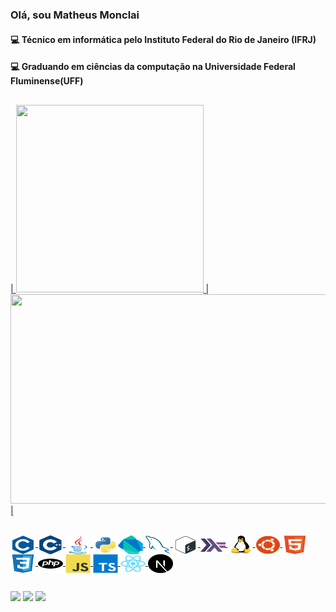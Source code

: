 ### Olá, sou Matheus Monclai
#### 💻 Técnico em informática pelo Instituto Federal do Rio de Janeiro (IFRJ)
#### :computer: Graduando em ciências da computação na Universidade Federal Fluminense(UFF)

##

<div>
  <a href="https://github.com/monclai">
    
| <img height="300em" width="300em" src="https://github-readme-stats.vercel.app/api/top-langs/?username=monclai&langs_count=16&theme=algolia"/> |      <img height="335em" width="600em" src="https://github-readme-stats.vercel.app/api?username=monclai&show_icons=true&theme=algolia&include_all_commits=true&count_private=true"/>   |
<!-- | ------------------------------------------------------------ | ---- | -->


    
<!--   <img height="300em" width="300em" src="https://github-readme-stats.vercel.app/api/top-langs/?username=monclai&langs_count=16&theme=algolia"/> -->
<!--   <img  src="https://github-readme-stats.vercel.app/api?username=monclai&show_icons=true&theme=algolia&include_all_commits=true&count_private=true"/>  -->
</div>
  
<div style="display: inline_block"><br>
<img align="center" alt="c-lang" height="30" width="40" src="https://raw.githubusercontent.com/devicons/devicon/master/icons/c/c-plain.svg">
<img align="center" alt="cplusplus-lagn" height="30" width="40" src="https://raw.githubusercontent.com/devicons/devicon/master/icons/cplusplus/cplusplus-plain.svg">
<img align="center" alt="java-lang" height="30" width="40" src="https://raw.githubusercontent.com/devicons/devicon/master/icons/java/java-original.svg">
<img align="center" alt="Python-lang" height="30" width="40" src="https://raw.githubusercontent.com/devicons/devicon/master/icons/python/python-original.svg"><img align="center" alt="Dart-lang" height="30" width="40" src="https://raw.githubusercontent.com/devicons/devicon/master/icons/dart/dart-original.svg">
<img align="center" alt="Mysql-lang" height="30" width="40" src="https://raw.githubusercontent.com/devicons/devicon/master/icons/mysql/mysql-plain.svg">
<img align="center" alt="bash" height="30" width="40" src="https://raw.githubusercontent.com/devicons/devicon/master/icons/bash/bash-original.svg">
<img align="center" alt="haskell-lang" height="30" width="40" src="https://raw.githubusercontent.com/devicons/devicon/master/icons/haskell/haskell-original.svg">
<img align="center" alt="linux" height="30" width="40" src="https://raw.githubusercontent.com/devicons/devicon/master/icons/linux/linux-original.svg">
<img align="center" alt="Ubuntu" height="30" width="40" src="https://github.com/devicons/devicon/blob/master/icons/ubuntu/ubuntu-plain.svg">
<img align="center" alt="HTML" height="30" width="40" src="https://github.com/devicons/devicon/blob/master/icons/html5/html5-original.svg">
<img align="center" alt="CSS" height="30" width="40" src="https://github.com/devicons/devicon/blob/master/icons/css3/css3-original.svg">
 <img align="center" alt="PHP" height="30" width="40" src="https://github.com/devicons/devicon/blob/master/icons/php/php-plain.svg">
<img align="center" alt="Javascript" height="30" width="40" src="https://github.com/devicons/devicon/blob/master/icons/javascript/javascript-original.svg">
<img align="center" alt="Typescript" height="30" width="40" src="https://github.com/devicons/devicon/blob/master/icons/typescript/typescript-original.svg">
<img align="center" alt="ReactJS" height="30" width="40" src="https://github.com/devicons/devicon/blob/master/icons/react/react-original.svg">
<img align="center" alt="NextJS" height="30" width="40" src="https://github.com/devicons/devicon/blob/master/icons/nextjs/nextjs-original.svg">
  
##
  
<div>
<a href="https://www.linkedin.com/in/matheus-monclai" target="_blank"><img src="https://img.shields.io/badge/-LinkedIn-%230077B5?style=for-the-badge&logo=linkedin&logoColor=white" target="_blank"></a> 
<a href = "mailto:matheusmonclai@gmail.com"><img src="https://img.shields.io/badge/-Gmail-%23333?style=for-the-badge&logo=gmail&logoColor=white" target="_blank"></a>
<a href = "mailto:matheusmonclai@outlook.com"><img src="https://img.shields.io/badge/Microsoft_Outlook-0078D4?style=for-the-badge&logo=microsoft-outlook&logoColor=white" target="_blank"></a>  
</div>

